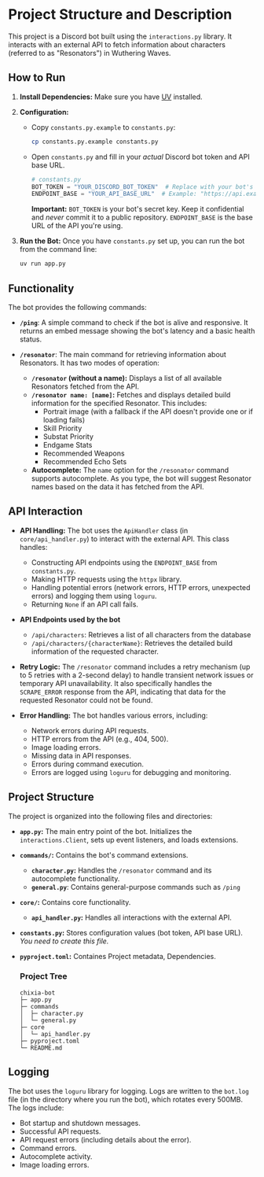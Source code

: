 # Project Structure and Description

This project is a Discord bot built using the `interactions.py` library. It interacts with an external API to fetch information about characters (referred to as "Resonators") in Wuthering Waves.

## How to Run

1. **Install Dependencies:**  Make sure you have [UV](https://github.com/astral-sh/uv) installed.
2. **Configuration:**

   - Copy `constants.py.example` to `constants.py`:

     ```bash
     cp constants.py.example constants.py
     ```
   - Open `constants.py` and fill in your *actual* Discord bot token and API base URL.

     ```python
     # constants.py
     BOT_TOKEN = "YOUR_DISCORD_BOT_TOKEN"  # Replace with your bot's token
     ENDPOINT_BASE = "YOUR_API_BASE_URL"  # Example: "https://api.example.com"
     ```

     **Important:**  `BOT_TOKEN` is your bot's secret key.  Keep it confidential and *never* commit it to a public repository.  `ENDPOINT_BASE` is the base URL of the API you're using.
3. **Run the Bot:** Once you have `constants.py` set up, you can run the bot from the command line:

   ```bash
   uv run app.py
   ```

## Functionality

The bot provides the following commands:

- **`/ping`**:  A simple command to check if the bot is alive and responsive.  It returns an embed message showing the bot's latency and a basic health status.
- **`/resonator`**:  The main command for retrieving information about Resonators.  It has two modes of operation:

  - **`/resonator` (without a name):**  Displays a list of all available Resonators fetched from the API.
  - **`/resonator name: [name]`:**  Fetches and displays detailed build information for the specified Resonator. This includes:
    - Portrait image (with a fallback if the API doesn't provide one or if loading fails)
    - Skill Priority
    - Substat Priority
    - Endgame Stats
    - Recommended Weapons
    - Recommended Echo Sets
  - **Autocomplete:**  The `name` option for the `/resonator` command supports autocomplete.  As you type, the bot will suggest Resonator names based on the data it has fetched from the API.

## API Interaction

- **API Handling:** The bot uses the `ApiHandler` class (in `core/api_handler.py`) to interact with the external API.  This class handles:

  - Constructing API endpoints using the `ENDPOINT_BASE` from `constants.py`.
  - Making HTTP requests using the `httpx` library.
  - Handling potential errors (network errors, HTTP errors, unexpected errors) and logging them using `loguru`.
  - Returning `None` if an API call fails.
- **API Endpoints used by the bot**

  - `/api/characters`: Retrieves a list of all characters from the database
  - `/api/characters/{characterName}`: Retrieves the detailed build information of the requested character.
- **Retry Logic:** The `/resonator` command includes a retry mechanism (up to 5 retries with a 2-second delay) to handle transient network issues or temporary API unavailability.  It also specifically handles the `SCRAPE_ERROR` response from the API, indicating that data for the requested Resonator could not be found.
- **Error Handling:** The bot handles various errors, including:

  - Network errors during API requests.
  - HTTP errors from the API (e.g., 404, 500).
  - Image loading errors.
  - Missing data in API responses.
  - Errors during command execution.
  - Errors are logged using `loguru` for debugging and monitoring.

## Project Structure

The project is organized into the following files and directories:

- **`app.py`:** The main entry point of the bot.  Initializes the `interactions.Client`, sets up event listeners, and loads extensions.
- **`commands/`:** Contains the bot's command extensions.

  - **`character.py`:**  Handles the `/resonator` command and its autocomplete functionality.
  - **`general.py`**: Contains general-purpose commands such as `/ping`
- **`core/`:** Contains core functionality.

  - **`api_handler.py`:**  Handles all interactions with the external API.
- **`constants.py`:**  Stores configuration values (bot token, API base URL). *You need to create this file.*
- **`pyproject.toml`:**  Containes Project metadata, Dependencies.

  ### Project Tree


  ```
  chixia-bot
  ├─ app.py
  ├─ commands
  │  ├─ character.py
  │  └─ general.py
  ├─ core
  │  └─ api_handler.py
  ├─ pyproject.toml
  └─ README.md
  ```

## Logging

The bot uses the `loguru` library for logging.  Logs are written to the `bot.log` file (in the directory where you run the bot), which rotates every 500MB.  The logs include:

- Bot startup and shutdown messages.
- Successful API requests.
- API request errors (including details about the error).
- Command errors.
- Autocomplete activity.
- Image loading errors.
